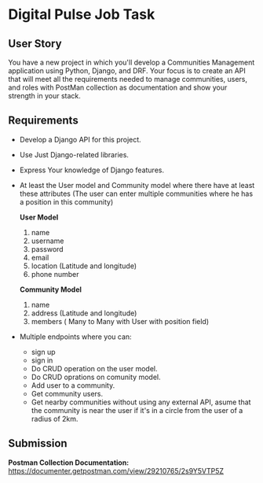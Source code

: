 # Digital Pulse Job Task

## User Story
You have a new project in which you'll develop a Communities Management application using Python, Django, and DRF. Your focus is to create an API that will meet all the requirements needed to manage communities, users, and roles with PostMan collection as documentation and show your strength in your stack.

## Requirements
- Develop a Django API for this project.
- Use Just Django-related libraries.
- Express Your knowledge of Django features.
- At least the User model and Community model where there have at least these attributes (The user can enter multiple communities where he has a position in this community)

    **User Model**
    1. name 
    2. username
    3. password
    4. email
    5. location (Latitude and longitude)
    6. phone number


    **Community Model**
    1. name 
    2. address  (Latitude and longitude)
    3. members ( Many to Many with User with position field)


- Multiple endpoints where you can:

    - sign up
    - sign in 
    - Do CRUD operation on the user model.
    - Do CRUD oprations on comunity model.
    - Add user to a community.
    - Get community users.
    - Get nearby communities without using any external API, asume that the community is near the user if it's in a circle from the user of a radius of 2km.

## Submission

**Postman Collection Documentation:** https://documenter.getpostman.com/view/29210765/2s9Y5VTP5Z